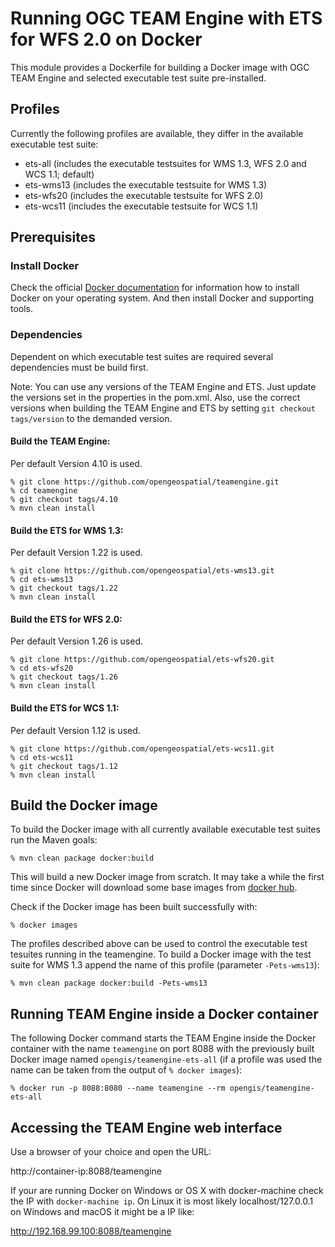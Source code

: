 # Running OGC TEAM Engine with ETS for WFS 2.0 on Docker

This module provides a Dockerfile for building a Docker image with OGC TEAM Engine and selected  executable test suite pre-installed.

## Profiles
Currently the following profiles are available, they differ in the available executable test suite:
 * ets-all (includes the executable testsuites for WMS 1.3, WFS 2.0 and WCS 1.1; default)
 * ets-wms13 (includes the executable testsuite for WMS 1.3)
 * ets-wfs20 (includes the executable testsuite for WFS 2.0)
 * ets-wcs11 (includes the executable testsuite for WCS 1.1)

## Prerequisites

### Install Docker

Check the official [Docker documentation](https://docs.docker.com/engine/) for information how to
  install Docker on your operating system. And then install Docker and supporting tools.

### Dependencies
Dependent on which executable test suites are required several dependencies must be build first.

Note: You can use any versions of the TEAM Engine and ETS.
Just update the versions set in the properties in the pom.xml.
Also, use the correct versions when building the TEAM Engine and ETS by setting ```git checkout tags/version``` to the demanded version.

#### Build the TEAM Engine:

Per default Version 4.10 is used.

    % git clone https://github.com/opengeospatial/teamengine.git
    % cd teamengine
    % git checkout tags/4.10
    % mvn clean install

#### Build the ETS for WMS 1.3:

Per default Version 1.22 is used.

    % git clone https://github.com/opengeospatial/ets-wms13.git
    % cd ets-wms13
    % git checkout tags/1.22
    % mvn clean install

#### Build the ETS for WFS 2.0:

Per default Version 1.26 is used.

    % git clone https://github.com/opengeospatial/ets-wfs20.git
    % cd ets-wfs20
    % git checkout tags/1.26
    % mvn clean install

#### Build the ETS for WCS 1.1:

Per default Version 1.12 is used.

    % git clone https://github.com/opengeospatial/ets-wcs11.git
    % cd ets-wcs11
    % git checkout tags/1.12
    % mvn clean install

## Build the Docker image

To build the Docker image with all currently available executable test suites run the Maven goals:

    % mvn clean package docker:build

This will build a new Docker image from scratch. It may take a while the first time since Docker will download some base images from [docker hub](https://hub.docker.com).

Check if the Docker image has been built successfully with:

    % docker images

The profiles described above can be used to control the executable test tesuites running in the teamengine. To build a Docker image with the test suite for WMS 1.3 append the name of this profile (parameter ```-Pets-wms13```):

    % mvn clean package docker:build -Pets-wms13

## Running TEAM Engine inside a Docker container

The following Docker command starts the TEAM Engine inside the Docker container with the name ```teamengine``` on port 8088
with the previously built Docker image named ```opengis/teamengine-ets-all``` (if a profile was used the name can be taken from the output of ```% docker images```):

    % docker run -p 8088:8080 --name teamengine --rm opengis/teamengine-ets-all

## Accessing the TEAM Engine web interface

Use a browser of your choice and open the URL:

http://container-ip:8088/teamengine

If your are running Docker on Windows or OS X with docker-machine check the IP with ```docker-machine ip```.
On Linux it is most likely localhost/127.0.0.1 on Windows and macOS it might be a IP like:

http://192.168.99.100:8088/teamengine